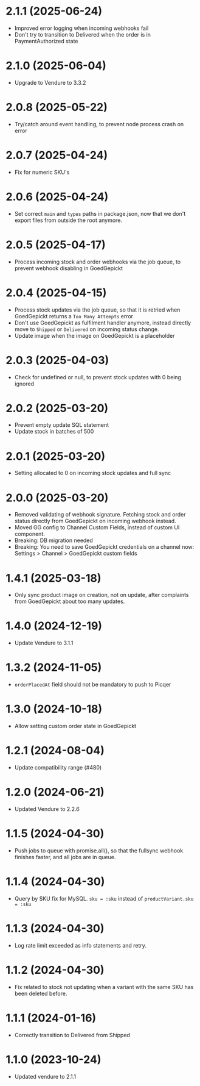 # 2.1.1 (2025-06-24)

- Improved error logging when incoming webhooks fail
- Don't try to transition to Delivered when the order is in PaymentAuthorized state

# 2.1.0 (2025-06-04)

- Upgrade to Vendure to 3.3.2

# 2.0.8 (2025-05-22)

- Try/catch around event handling, to prevent node process crash on error

# 2.0.7 (2025-04-24)

- Fix for numeric SKU's

# 2.0.6 (2025-04-24)

- Set correct `main` and `types` paths in package.json, now that we don't export files from outside the root anymore.

# 2.0.5 (2025-04-17)

- Process incoming stock and order webhooks via the job queue, to prevent webhook disabling in GoedGepickt

# 2.0.4 (2025-04-15)

- Process stock updates via the job queue, so that it is retried when GoedGepickt returns a `Too Many Attempts` error
- Don't use GoedGepickt as fulfilment handler anymore, instead directly move to `Shipped` or `Delivered` on incoming status change.
- Update image when the image on GoedGepickt is a placeholder

# 2.0.3 (2025-04-03)

- Check for undefined or null, to prevent stock updates with 0 being ignored

# 2.0.2 (2025-03-20)

- Prevent empty update SQL statement
- Update stock in batches of 500

# 2.0.1 (2025-03-20)

- Setting allocated to 0 on incoming stock updates and full sync

# 2.0.0 (2025-03-20)

- Removed validating of webhook signature. Fetching stock and order status directly from GoedGepickt on incoming webhook instead.
- Moved GG config to Channel Custom Fields, instead of custom UI component.
- Breaking: DB migration needed
- Breaking: You need to save GoedGepickt credentials on a channel now: Settings > Channel > GoedGepickt custom fields

# 1.4.1 (2025-03-18)

- Only sync product image on creation, not on update, after complaints from GoedGepickt about too many updates.

# 1.4.0 (2024-12-19)

- Update Vendure to 3.1.1

# 1.3.2 (2024-11-05)

- `orderPlacedAt` field should not be mandatory to push to Picqer

# 1.3.0 (2024-10-18)

- Allow setting custom order state in GoedGepickt

# 1.2.1 (2024-08-04)

- Update compatibility range (#480)

# 1.2.0 (2024-06-21)

- Updated Vendure to 2.2.6

# 1.1.5 (2024-04-30)

- Push jobs to queue with promise.all(), so that the fullsync webhook finishes faster, and all jobs are in queue.

# 1.1.4 (2024-04-30)

- Query by SKU fix for MySQL. `sku = :sku` instead of `productVariant.sku = :sku`

# 1.1.3 (2024-04-30)

- Log rate limit exceeded as info statements and retry.

# 1.1.2 (2024-04-30)

- Fix related to stock not updating when a variant with the same SKU has been deleted before.

# 1.1.1 (2024-01-16)

- Correctly transition to Delivered from Shipped

# 1.1.0 (2023-10-24)

- Updated vendure to 2.1.1
